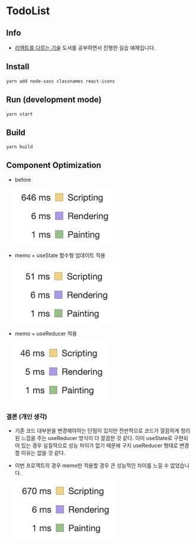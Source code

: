 # TodoList

## Info

- [리액트를 다루는 기술](https://search.daum.net/search?w=bookpage&bookId=5056576&tab=introduction&DA=LB2&q=%EB%A6%AC%EC%95%A1%ED%8A%B8%EB%A5%BC%20%EB%8B%A4%EB%A3%A8%EB%8A%94%20%EA%B8%B0%EC%88%A0) 도서를 공부하면서 진행한 실습 예제입니다.

## Install

```bash
yarn add node-sass classnames react-icons
```

## Run (development mode)

```bash
yarn start
```

## Build

```bash
yarn build
```

## Component Optimization

- before

  ![before](./assets/before.png)

- memo + useState 함수형 업데이트 적용

  ![useState](./assets/useState.png)

- memo + useReducer 적용

  ![useReducer](./assets/useReducer.png)

### 결론 (개인 생각)

- 기존 코드 대부분을 변경해야하는 단점이 있지만 전반적으로 코드가 깔끔하게 정리된 느낌을 주는 useReducer 방식이 더 깔끔한 것 같다. 이미 useState로 구현되어 있는 경우 실질적으로 성능 차이가 없기 때문에 구지 useReducer 형태로 변경할 이유는 없을 것 같다.

- 이번 프로젝트의 경우 memo만 적용할 경우 큰 성능적인 차이를 느낄 수 없었습니다.

  ![onlyMemo](./assets/only_memo.png)
